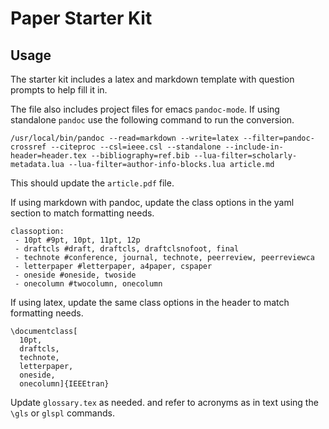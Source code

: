# Paper Starter Kit

## Usage ##

The starter kit includes a latex and markdown template with question
prompts to help fill it in. 

The file also includes project files for emacs `pandoc-mode`. If using
standalone `pandoc` use the following command to run the conversion.

``` 
/usr/local/bin/pandoc --read=markdown --write=latex --filter=pandoc-crossref --citeproc --csl=ieee.csl --standalone --include-in-header=header.tex --bibliography=ref.bib --lua-filter=scholarly-metadata.lua --lua-filter=author-info-blocks.lua article.md
```

This should update the `article.pdf` file.

If using markdown with pandoc, update the class options in the yaml
section to match formatting needs.

```
classoption:
 - 10pt #9pt, 10pt, 11pt, 12p
 - draftcls #draft, draftcls, draftclsnofoot, final
 - technote #conference, journal, technote, peerreview, peerreviewca
 - letterpaper #letterpaper, a4paper, cspaper
 - oneside #oneside, twoside
 - onecolumn #twocolumn, onecolumn
```

If using latex, update the same class options in the header to match
formatting needs.

```
\documentclass[
  10pt,
  draftcls,
  technote,
  letterpaper,
  oneside,
  onecolumn]{IEEEtran}
```

Update `glossary.tex` as needed. and refer to acronyms as in text
using the `\gls` or `glspl` commands.
